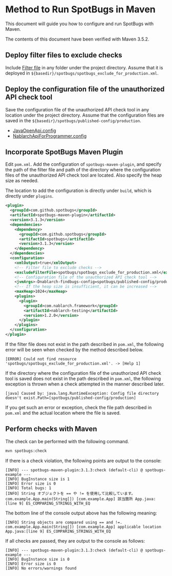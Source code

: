 # Method to Run SpotBugs in Maven

This document will guide you how to configure and run SpotBugs with Maven.

The contents of this document have been verified with Maven 3.5.2.

## Deploy filter files to exclude checks

Include [Filter file](../spotbugs-example/spotbugs/spotbugs_exclude_for_production.xml) in any folder under the project directory. 
Assume that it is deployed in `${basedir}/spotbugs/spotbugs_exclude_for_production.xml`.

## Deploy the configuration file of the unauthorized API check tool

Save the configuration file of the unauthorized API check tool in any location under the project directory.
Assume that the configuration files are saved in the `${basedir}/spotbugs/published-config/production`.

- [JavaOpenApi.config](../spotbugs-example/spotbugs/published-config/production/JavaOpenApi.config)
- [NablarchApiForProgrammer.config](../spotbugs-example/spotbugs/published-config/production/NablarchApiForProgrammer.config)

## Incorporate SpotBugs Maven Plugin

Edit `pom.xml`.
Add the configuration of `spotbugs-maven-plugin`, and specify the path of the filter file and path of the directory where the configuration files of the unauthorized API check tool are located.
Also specify the heap size as needed.

The location to add the configuration is directly under `build`, which is directly under `plugins`.

```xml
<plugin>
  <groupId>com.github.spotbugs</groupId>
  <artifactId>spotbugs-maven-plugin</artifactId>
  <version>3.1.3</version>
  <dependencies>
    <dependency>
      <groupId>com.github.spotbugs</groupId>
      <artifactId>spotbugs</artifactId>
      <version>3.1.3</version>
    </dependency>
  </dependencies>
  <configuration>
    <xmlOutput>true</xmlOutput>
    <!-- Filter file to exclude checks -->
    <excludeFilterFile>spotbugs/spotbugs_exclude_for_production.xml</excludeFilterFile>
    <!-- Configuration file of the unauthorized API check tool -->
    <jvmArgs>-Dnablarch-findbugs-config=spotbugs/published-config/production</jvmArgs>
    <!-- If the heap size is insufficient, it can be increased -->
    <maxHeap>1024</maxHeap>
    <plugins>
      <plugin>
        <groupId>com.nablarch.framework</groupId>
        <artifactId>nablarch-testing</artifactId>
        <version>1.2.0</version>
      </plugin>
    </plugins>
  </configuration>
</plugin>
```

If the filter file does not exist in the path described in `pom.xml`, the following error will be seen when checked by the method described below.

```
[ERROR] Could not find resource 'spotbugs/spotbugs_exclude_for_production.xml'. -> [Help 1]
```

If the directory where the configuration file of the unauthorized API check tool is saved does not exist in the path described in `pom.xml`, the following exception is thrown when a check attempted in the manner described later.

```
[java] Caused by: java.lang.RuntimeException: Config file directory doesn't exist.Path=[spotbugs/published-config/production]
```

If you get such an error or exception, check the file path described in `pom.xml` and the actual location where the file is saved.

## Perform checks with Maven

The check can be performed with the following command.

```sh
mvn spotbugs:check
```

If there is a check violation, the following points are output to the console:

```
[INFO] --- spotbugs-maven-plugin:3.1.3:check (default-cli) @ spotbugs-example ---
[INFO] BugInstance size is 1
[INFO] Error size is 0
[INFO] Total bugs: 1
[INFO] String オブジェクトを == や != を使用して比較しています。com.example.App.main(String[]) [com.example.App] 該当箇所 App.java:[line 9] ES_COMPARING_STRINGS_WITH_EQ
```

The bottom line of the console output above has the following meaning:
```
[INFO] String objects are compared using == and !=. com.example.App.main(String[]) [com.example.App] applicable location App.java:[line 9] ES_COMPARING_STRINGS_WITH_EQ
```

If all checks are passed, they are output to the console as follows:

```
[INFO] --- spotbugs-maven-plugin:3.1.3:check (default-cli) @ spotbugs-example ---
[INFO] BugInstance size is 0
[INFO] Error size is 0
[INFO] No errors/warnings found
```
